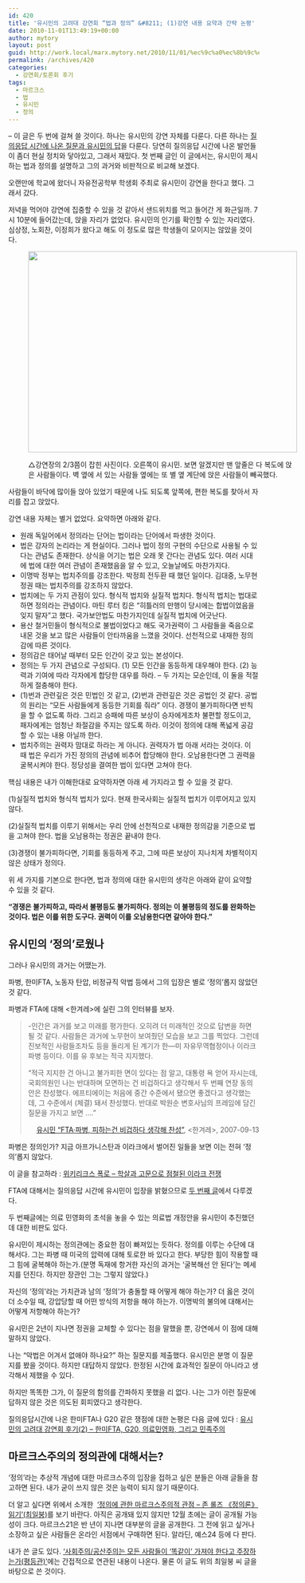 ```yaml
---
id: 420
title: '유시민의 고려대 강연회 “법과 정의” &#8211; (1)강연 내용 요약과 간략 논평'
date: 2010-11-01T13:49:19+00:00
author: mytory
layout: post
guid: http://work.local/marx.mytory.net/2010/11/01/%ec%9c%a0%ec%8b%9c%eb%af%bc%ec%9d%98-%ea%b3%a0%eb%a0%a4%eb%8c%80-%ea%b0%95%ec%97%b0%ed%9a%8c-%eb%b2%95%ea%b3%bc-%ec%a0%95%ec%9d%98-1%ea%b0%95%ec%97%b0-%eb%82%b4%ec%9a%a9-%ec%9a%94/
permalink: /archives/420
categories:
  - 강연회/토론회 후기
tags:
  - 마르크스
  - 법
  - 유시민
  - 정의
---
```

&#8211; 이 글은 두 번에 걸쳐 쓸 것이다. 하나는 유시민의 강연 자체를 다룬다. 다른 하나는 <a href="http://spar2003.tistory.com/180" target="_blank" title="[http://spar2003.tistory.com/180]로 이동합니다.">질의응답 시간에 나온 질문과 유시민의 답</a>을 다룬다. 당연히 질의응답 시간에 나온 발언들이 좀더 현실 정치와 닿아있고, 그래서 재밌다.&nbsp;첫 번째 글인 이 글에서는, 유시민이 제시하는 법과 정의를 설명하고 그의 과거와 비판적으로 비교해 보겠다.

오랜만에 학교에 왔더니 자유전공학부 학생회 주최로 유시민이 강연을 한다고 했다. 그래서 갔다.

저녁을 먹어야 강연에 집중할 수 있을 것 같아서 샌드위치를 먹고 들어간 게 화근일까. 7시 10분에 들어갔는데, 앉을 자리가 없었다. 유시민의 인기를 확인할 수 있는 자리였다. 심상정, 노회찬, 이정희가 왔다고 해도 이 정도로 많은 학생들이 모이지는 않았을 것이다.<figure style="width: 540px" class="wp-caption aligncenter">

<img src="http://work.local/marx.mytory.net/wp-content/uploads/1/cfile29.uf.141BD9374CCEB7E710BD02.jpg" width="540" height="403" alt="" filename="cfile29.uf.141BD9374CCEB7E710BD02.jpg" filemime="" /><figcaption class="wp-caption-text">△강연장의 2/3쯤이 잡힌 사진이다. 오른쪽이 유시민. 보면 알겠지만 맨 앞줄은 다 복도에 앉은 사람들이다. 벽 옆에 서 있는 사람들 옆에는 또 별 옆 계단에 앉은 사람들이 빼곡했다.</figcaption></figure> 

사람들이 바닥에 많이들 앉아 있었기 때문에 나도 되도록 앞쪽에, 편한 복도를 찾아서 자리를 잡고 앉았다.

강연 내용 자체는 별거 없었다. 요약하면 아래와 같다.

  * 원래 독일어에서 정의라는 단어는 법이라는 단어에서 파생한 것이다.
  * 법은 강자의 논리라는 게 현실이다. 그러나 법이 정의 구현의 수단으로 사용될 수 있다는 관념도 존재한다. 상식을 어기는 법은 오래 못 간다는 관념도 있다. 여러 시대에 법에 대한 여러 관념이 존재했음을 알 수 있고, 오늘날에도 마찬가지다.
  * 이명박 정부는 법치주의를 강조한다. 박정희 전두환 때 했던 일이다. 김대중, 노무현 정권 때는 법치주의를 강조하지 않았다.
  * 법치에는 두 가지 관점이 있다. 형식적 법치와 실질적 법치다. 형식적 법치는 법대로 하면 정의라는 관념이다. 마틴 루터 킹은 &#8220;히틀러의 만행이 당시에는 합법이었음을 잊지 말자&#8221;고 했다. 국가보안법도 마찬가지인데 실질적 법치에 어긋난다.
  * 용산 철거민들이 형식적으로 불법이었다고 해도 국가권력이 그 사람들을 죽음으로 내몬 것을 보고 많은 사람들이 안타까움을 느꼈을 것이다. 선천적으로 내재한 정의감에 따른 것이다.
  * 정의감은 태어날 때부터 모든 인간이 갖고 있는 본성이다.
  * 정의는 두 가지 관념으로 구성되다. (1) 모든 인간을 동등하게 대우해야 한다. (2) 능력과 기여에 따라 각자에게 합당한 대우를 하라. &#8211; 두 가지는 모순인데, 이 둘을 적절하게 절충해야 한다.
  * (1)번과 관련깊은 것은 민법인 것 같고, (2)번과 관련깊은 것은 공법인 것 같다. 공법의 원리는 &#8220;모든 사람들에게 동등한 기회를 줘라&#8221; 이다. 경쟁이 불가피하다면 반칙을 할 수 없도록 하라. 그리고 승패에 따른 보상이 승자에게조차 불편할 정도이고, 패자에게는 엄청난 좌절감을 주지는 않도록 하라. 이것이 정의에 대해 폭넓게 공감할 수 있는 내용 아닐까 한다.
  * 법치주의는 권력자 맘대로 하라는 게 아니다. 권력자가 법 아래 서라는 것이다. 이 때 법은 우리가 가진 정의의 관념에 비추어 합당해야 한다. 오남용한다면 그 권력을 굴복시켜야 한다. 정당성을 결여한 법이 있다면 고쳐야 한다.

핵심 내용은 내가 이해한대로 요약하자면 아래 세 가지라고 할 수 있을 것 같다.

(1)실질적 법치와 형식적 법치가 있다. 현재 한국사회는 실질적 법치가 이루어지고 있지 않다.

(2)실질적 법치를 이루기 위해서는 우리 안에 선천적으로 내재한 정의감을 기준으로 법을 고쳐야 한다. 법을 오남용하는 정권은 끝내야 한다.

(3)경쟁이 불가피하다면, 기회를 동등하게 주고, 그에 따른 보상이 지나치게 차별적이지 않은 상태가 정의다.

위 세 가지를 기본으로 한다면, 법과 정의에 대한 유시민의 생각은 아래와 같이 요약할 수 있을 것 같다.

**&#8220;경쟁은 불가피하고, 따라서 불평등도 불가피하다. 정의는 이 불평등의 정도를 완화하는 것이다. 법은 이를 위한 도구다. 권력이 이를 오남용한다면 갈아야 한다.&#8221;**

## 유시민의 ‘정의’로웠나

그러나 유시민의 과거는 어땠는가.

파병, 한미FTA, 노동자 탄압, 비정규직 악법 등에서 그의 입장은 별로 ‘정의’롭지 않았던 것 같다.

파병과 FTA에 대해 &lt;한겨레&gt;에 실린 그의 인터뷰를 보자.

> -인간은 과거를 보고 미래를 평가한다. 오히려 더 미래적인 것으로 답변을 하면 될 것 같다. 사람들은 과거에 노무현이 보여줬던 모습을 보고 그를 찍었다. 그런데 진보적인 사람들조차도 등을 돌리게 된 계기가 한―미 자유무역협정이나 이라크 파병 등이다. 이를 유 후보는 적극 지지했다. 
> 
> “적극 지지한 건 아니고 불가피한 면이 있다는 점 알고, 대통령 욕 얻어 자시는데, 국회의원인 나는 반대하며 모면하는 건 비겁하다고 생각해서 두 번째 연장 동의안은 찬성했다. 에프티에이는 처음에 중간 수준에서 됐으면 좋겠다고 생각했는데, 그 수준에서 (체결) 돼서 찬성했다. 반대로 박원순 변호사님의 프레임에 담긴 질문을 가지고 보면 ….”
> 
> <p style="text-align: right; ">
>   <a href="http://www.hani.co.kr/arti/politics/politics_general/235928.html" target="_blank" title="[http://www.hani.co.kr/arti/politics/politics_general/235928.html]로 이동합니다.">유시민 “FTA·파병, 피하는건 비겁하다 생각해 찬성”</a>, &lt;한겨레&gt;,&nbsp;2007-09-13
> </p>

파병은 정의인가? 지금 아프가니스탄과 이라크에서 벌어진 일들을 보면 이는 전혀 ‘정의’롭지 않았다.

이 글을 참고하라 :&nbsp;<span id="tx_left_marker"></span><a href="http://www.wspaper.org/article/8772" target="_blank" title="[http://www.wspaper.org/article/8772]로 이동합니다.">위키리크스 폭로 &#8211;&nbsp;</a><a href="http://www.wspaper.org/article/8772" target="_blank" title="[http://www.wspaper.org/article/8772]로 이동합니다.">학살과 고문으로 점철된 이라크 전쟁</a><span id="tx_right_marker"></span>

FTA에 대해서는 질의응답 시간에 유시민이 입장을 밝혔으므로 <a href="http://spar2003.tistory.com/180" target="_blank" title="[http://spar2003.tistory.com/180]로 이동합니다.">두 번째 글</a>에서 다루겠다.

두 번째글에는 의료 민영화의 초석을 놓을 수 있는 의료법 개정안을 유시민이 추진했던 데 대한 비판도 있다.

유시민이 제시하는 정의관에는 중요한 점이 빠져있는 듯하다. 정의를 이루는 수단에 대해서다. 그는 파병 때 미국의 압력에 대해 토로한 바 있다고 한다. 부당한 힘이 작용할 때 그 힘에 굴복해야 하는가.(분명 독재에 항거한 자신의 과거는 &#8216;굴복해선 안 된다&#8217;는 메세지를 던진다. 하지만 장관인 그는 그렇지 않았다.)&nbsp;

자신의 &#8216;정의&#8217;라는 가치관과 남의 &#8216;정의&#8217;가 충돌할 때 어떻게 해야 하는가? 더 옳은 것이 더 소수일 때, 강압당할 때 어떤 방식의 저항을 해야 하는가. 이명박의 불의에 대해서는 어떻게 저항해야 하는가?&nbsp;

유시민은 2년이 지나면 정권을 교체할 수 있다는 점을 말했을 뿐, 강연에서 이 점에 대해 말하지 않았다.

나는 &#8220;악법은 어겨서 없애야 하나요?&#8221; 하는 질문지를 제출했다. 유시민은 분명 이 질문지를 봤을 것이다. 하지만 대답하지 않았다. 한정된 시간에 효과적인 질문이 아니라고 생각해서 제했을 수 있다.&nbsp;

하지만 똑똑한 그가, 이 질문의 함의를 간파하지 못했을 리 없다. 나는 그가 이런 질문에 답하지 않은 것은 의도된 회피였다고 생각한다.

질의응답시간에 나온 한미FTA나 G20 같은 쟁점에 대한 논평은 다음 글에 있다 :&nbsp;<a href="http://spar2003.tistory.com/180" target="_blank" title="[http://spar2003.tistory.com/180]로 이동합니다.">유시민의 고려대 강연회 후기(2) &#8211; 한미FTA, G20, 의료민영화, 그리고 민족주의</a>

## 마르크스주의의 정의관에 대해서는?

‘정의’라는 추상적 개념에 대한 마르크스주의 입장을 접하고 싶은 분들은 아래 글들을 참고하면 된다. 내가 굳이 쓰지 않은 것은 능력이 되지 않기 때문이다.

더 알고 싶다면 위에서 소개한&nbsp;&nbsp;<a href="http://marx21.or.kr/article/pageView.marx?articleNo=82&pageNo=1" target="_blank" title="[http://marx21.or.kr/article/pageView.marx?articleNo=82&pageNo=1]로 이동합니다.">‘정의에 관한 마르크스주의적 관점 &#8211; 존 롤즈 《정의론》 읽기’(최일붕)</a>를 보기 바란다. 아직은 공개돼 있지 않지만 12월 초에는 글이 공개될 가능성이 크다. 마르크스21은 반 년이 지나면 대부분의 글을 공개한다. 그 전에 읽고 싶거나 소장하고 싶은 사람들은 온라인 서점에서 구매하면 된다. 알라딘, 예스24 등에 다 판다.

내가 쓴 글도 있다. <a href="http://spar2003.tistory.com/171" target="_blank" title="[http://spar2003.tistory.com/171]로 이동합니다.">‘사회주의/공산주의는 모든 사람들이 ‘똑같이’ 가져야 한다고 주장하는가(평등관)’</a>에는 간접적으로 연관된 내용이 나온다. 물론 이 글도 위의 최일붕 씨 글을 바탕으로 쓴 것이다.